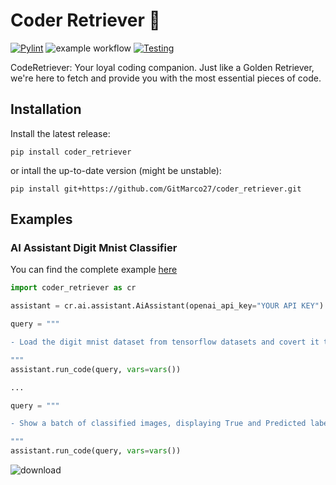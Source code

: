 # Coder Retriever 🦮

[![Pylint](https://github.com/GitMarco27/coder_retriever/actions/workflows/pylint.yml/badge.svg?branch=main)](https://github.com/GitMarco27/coder_retriever/actions/workflows/pylint.yml)
![example workflow](https://img.shields.io/github/license/GitMarco27/GitMarco)
[![Testing](https://github.com/GitMarco27/coder_retriever/actions/workflows/python-package.yml/badge.svg)](https://github.com/GitMarco27/coder_retriever/actions/workflows/python-package.yml)

CodeRetriever: Your loyal coding companion. Just like a Golden Retriever, we're here to fetch and provide you with the most essential pieces of code.

## Installation

Install the latest release:

`
  pip install coder_retriever
`

or intall the up-to-date version (might be unstable):

`
  pip install git+https://github.com/GitMarco27/coder_retriever.git
`

## Examples

### AI Assistant Digit Mnist Classifier

You can find the complete example [here](https://github.com/GitMarco27/coder_retriever/blob/main/examples/notebooks/digit_mnist_0_1_2.ipynb)

```python
import coder_retriever as cr

assistant = cr.ai.assistant.AiAssistant(openai_api_key="YOUR API KEY")

query = """

- Load the digit mnist dataset from tensorflow datasets and covert it to X (images) and Y (labels) as numpy arrays

"""
assistant.run_code(query, vars=vars())

...

query = """

- Show a batch of classified images, displaying True and Predicted labels.

"""
assistant.run_code(query, vars=vars())
```

![download](https://github.com/GitMarco27/coder_retriever/assets/72693100/7a646205-9e3b-4bba-89f5-317d2a313369)
